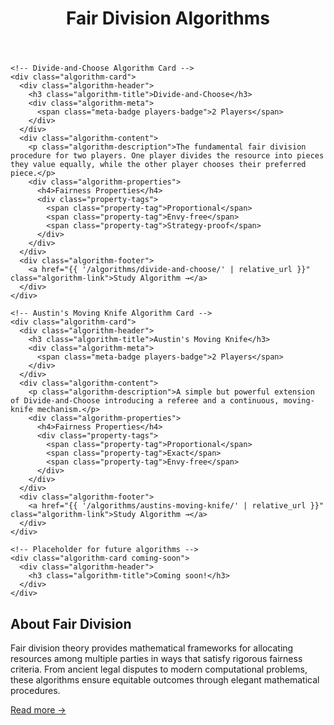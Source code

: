 ﻿---
layout: default
title: Fair Division Algorithms
---

<div class="algorithms-section">
  <div class="algorithm-grid">

    <!-- Divide-and-Choose Algorithm Card -->
    <div class="algorithm-card">
      <div class="algorithm-header">
        <h3 class="algorithm-title">Divide-and-Choose</h3>
        <div class="algorithm-meta">
          <span class="meta-badge players-badge">2 Players</span>
        </div>
      </div>
      <div class="algorithm-content">
        <p class="algorithm-description">The fundamental fair division procedure for two players. One player divides the resource into pieces they value equally, while the other player chooses their preferred piece.</p>
        <div class="algorithm-properties">
          <h4>Fairness Properties</h4>
          <div class="property-tags">
            <span class="property-tag">Proportional</span>
            <span class="property-tag">Envy-free</span>
            <span class="property-tag">Strategy-proof</span>
          </div>
        </div>
      </div>
      <div class="algorithm-footer">
        <a href="{{ '/algorithms/divide-and-choose/' | relative_url }}" class="algorithm-link">Study Algorithm →</a>
      </div>
    </div>
    
    <!-- Austin's Moving Knife Algorithm Card -->
    <div class="algorithm-card">
      <div class="algorithm-header">
        <h3 class="algorithm-title">Austin's Moving Knife</h3>
        <div class="algorithm-meta">
          <span class="meta-badge players-badge">2 Players</span>
        </div>
      </div>
      <div class="algorithm-content">
        <p class="algorithm-description">A simple but powerful extension of Divide-and-Choose introducing a referee and a continuous, moving-knife mechanism.</p>
        <div class="algorithm-properties">
          <h4>Fairness Properties</h4>
          <div class="property-tags">
            <span class="property-tag">Proportional</span>
            <span class="property-tag">Exact</span>
            <span class="property-tag">Envy-free</span>
          </div>
        </div>
      </div>
      <div class="algorithm-footer">
        <a href="{{ '/algorithms/austins-moving-knife/' | relative_url }}" class="algorithm-link">Study Algorithm →</a>
      </div>
    </div>

    <!-- Placeholder for future algorithms -->
    <div class="algorithm-card coming-soon">
      <div class="algorithm-header">
        <h3 class="algorithm-title">Coming soon!</h3>
      </div>
    </div>
  </div>
</div>

<div class="content-block intro-block">
  <h2>About Fair Division</h2>
  <p>Fair division theory provides mathematical frameworks for allocating resources among multiple parties in ways that satisfy rigorous fairness criteria. From ancient legal disputes to modern computational problems, these algorithms ensure equitable outcomes through elegant mathematical procedures.</p>
  <a href="https://en.wikipedia.org/wiki/Fair_division" target="_blank" class="algorithm-link">Read more →</a>
</div>